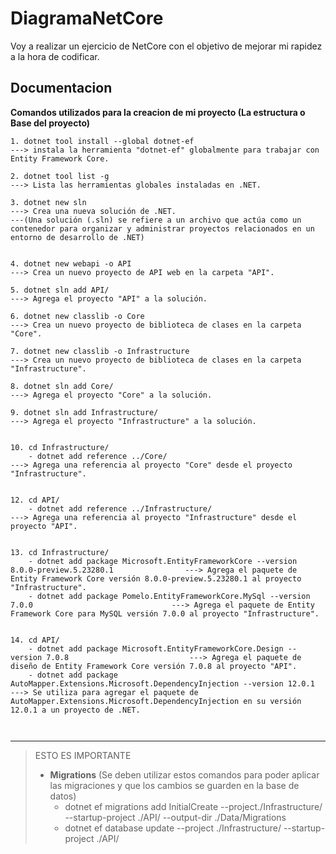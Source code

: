 # DiagramaNetCore
Voy a realizar un ejercicio de NetCore con el objetivo de mejorar mi rapidez a la hora de codificar.




## Documentacion
**Comandos utilizados para la creacion de mi proyecto (La estructura o Base del proyecto)**

```Terminal
1. dotnet tool install --global dotnet-ef                                                               ---> instala la herramienta "dotnet-ef" globalmente para trabajar con Entity Framework Core.

2. dotnet tool list -g                                                                                  ---> Lista las herramientas globales instaladas en .NET.

3. dotnet new sln                                                                                       ---> Crea una nueva solución de .NET.
---(Una solución (.sln) se refiere a un archivo que actúa como un contenedor para organizar y administrar proyectos relacionados en un entorno de desarrollo de .NET)


4. dotnet new webapi -o API                                                                             ---> Crea un nuevo proyecto de API web en la carpeta "API".

5. dotnet sln add API/                                                                                  ---> Agrega el proyecto "API" a la solución.

6. dotnet new classlib -o Core                                                                          ---> Crea un nuevo proyecto de biblioteca de clases en la carpeta "Core".

7. dotnet new classlib -o Infrastructure                                                               ---> Crea un nuevo proyecto de biblioteca de clases en la carpeta "Infrastructure".

8. dotnet sln add Core/                                                                                 ---> Agrega el proyecto "Core" a la solución.

9. dotnet sln add Infrastructure/                                                                      ---> Agrega el proyecto "Infrastructure" a la solución.


10. cd Infrastructure/
    - dotnet add reference ../Core/                                                                     ---> Agrega una referencia al proyecto "Core" desde el proyecto "Infrastructure".


12. cd API/
    - dotnet add reference ../Infrastructure/                                                          ---> Agrega una referencia al proyecto "Infrastructure" desde el proyecto "API".


13. cd Infrastructure/
    - dotnet add package Microsoft.EntityFrameworkCore --version 8.0.0-preview.5.23280.1                ---> Agrega el paquete de Entity Framework Core versión 8.0.0-preview.5.23280.1 al proyecto "Infrastructure".
    - dotnet add package Pomelo.EntityFrameworkCore.MySql --version 7.0.0                               ---> Agrega el paquete de Entity Framework Core para MySQL versión 7.0.0 al proyecto "Infrastructure".


14. cd API/
    - dotnet add package Microsoft.EntityFrameworkCore.Design --version 7.0.8                           ---> Agrega el paquete de diseño de Entity Framework Core versión 7.0.8 al proyecto "API".
    - dotnet add package AutoMapper.Extensions.Microsoft.DependencyInjection --version 12.0.1            ---> Se utiliza para agregar el paquete de AutoMapper.Extensions.Microsoft.DependencyInjection en su versión 12.0.1 a un proyecto de .NET.



```

---
>ESTO ES IMPORTANTE
> - **Migrations** (Se deben utilizar estos comandos para poder aplicar las migraciones y que los cambios se guarden en la base de datos)
>   - dotnet ef migrations add InitialCreate --project./Infrastructure/ --startup-project ./API/ --output-dir ./Data/Migrations
>   - dotnet ef database update --project ./Infrastructure/ --startup-project ./API/